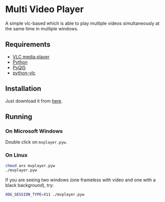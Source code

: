 # Multi Video Player

A simple vlc-based which is able to play multiple videos simultaneously at the
same time in multiple windows.

## Requirements

* [VLC media player](https://www.videolan.org/vlc/)
* [Python](https://www.python.org/downloads/)
* [PyQt5](https://pypi.org/project/PyQt5/)
* [python-vlc](https://pypi.org/project/python-vlc/)

## Installation

Just download it from [here](https://raw.githubusercontent.com/i386x/mvplayer/main/mvplayer.pyw).

## Running

### On Microsoft Windows

Double click on `mvplayer.pyw`.

### On Linux

```sh
chmod a+x mvplayer.pyw
./mvplayer.pyw
```

If you are seeing two windows (one frameless with video and one with a black
background), try:
```sh
XDG_SESSION_TYPE=X11 ./mvplayer.pyw
```

